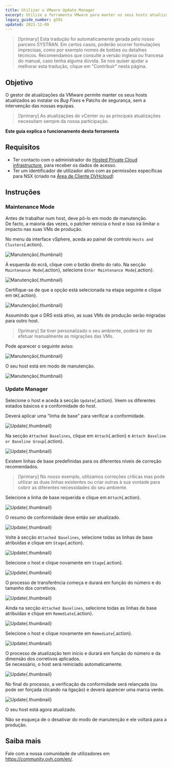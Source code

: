 ```yaml
---
title: Utilizar o VMware Update Manager
excerpt: Utilize a ferramenta VMware para manter os seus hosts atualizados
legacy_guide_number: g591
updated: 2021-12-09
---
```


> [!primary]
> Esta tradução foi automaticamente gerada pelo nosso parceiro SYSTRAN. Em certos casos, poderão ocorrer formulações imprecisas, como por exemplo nomes de botões ou detalhes técnicos. Recomendamos que consulte a versão inglesa ou francesa do manual, caso tenha alguma dúvida. Se nos quiser ajudar a melhorar esta tradução, clique em "Contribuir" nesta página.
>


## Objetivo

O gestor de atualizações da VMware permite manter os seus hosts atualizados ao instalar os *Bug Fixes* e Patchs de segurança, sem a intervenção das nossas equipas.     

> [!primary]
> As atualizações do vCenter ou as principais atualizações necessitam sempre da nossa participação.

**Este guia explica o funcionamento desta ferramenta**

## Requisitos

- Ter contacto com o administrador do [Hosted Private Cloud infrastructure](https://www.ovhcloud.com/pt/enterprise/products/hosted-private-cloud/), para receber os dados de acesso.
- Ter um identificador de utilizador ativo com as permissões específicas para NSX (criado na [Área de Cliente OVHcloud](https://www.ovh.com/auth/?action=gotomanager&from=https://www.ovh.pt/&ovhSubsidiary=pt))

## Instruções

### Maintenance Mode

Antes de trabalhar num host, deve pô-lo em modo de manutenção.    
De facto, a maioria das vezes, o patcher reinicia o host e isso irá limitar o impacto nas suas VMs de produção. 

No menu da interface vSphere, aceda ao painel de controlo `Hosts and Clusters`{.action}.

![Manutenção](images/en01menu.png){.thumbnail}

À esquerda do ecrã, clique com o botão direito do rato. Na secção `Maintenance Mode`{.action}, selecione `Enter Maintenance Mode`{.action}.

![Manutenção](images/en02maintenance.png){.thumbnail}

Certifique-se de que a opção está selecionada na etapa seguinte e clique em `OK`{.action}.

![Manutenção](images/en03enter.png){.thumbnail}

Assumindo que o DRS está ativo, as suas VMs de produção serão migradas para outro host.

> [!primary]
> Se tiver personalizado o seu ambiente, poderá ter de efetuar manualmente as migrações das VMs.
>

Pode aparecer o seguinte aviso:     

![Manutenção](images/en04warning.png){.thumbnail}

O seu host está em modo de manutenção.

![Manutenção](images/en05maintenanced.png){.thumbnail}

### Update Manager

Selecione o host e aceda à secção `Update`{.action}.
Veem os diferentes estados básicos e a conformidade do host.     

Deverá aplicar uma "linha de base" para verificar a conformidade.

![Update](images/en06summary.png){.thumbnail}

Na secção `Attached Baselines`, clique em `Attach`{.action} e `Attach Baseline or Baseline Group`{.action}.

![Update](images/en07attach.png){.thumbnail}

Existem linhas de base predefinidas para os diferentes níveis de correção recomendados.

> [!primary]
> No nosso exemplo, utilizamos correções críticas mas pode utilizar as duas linhas existentes ou criar outras à sua vontade para cobrir as diferentes necessidades do seu ambiente.
>

Selecione a linha de base requerida e clique em `Attach`{.action}.

![Update](images/en08define.png){.thumbnail}

O resumo de conformidade deve então ser atualizado.     

![Update](images/en09noncompliant.png){.thumbnail}

Volte à secção `Attached Baselines`, selecione todas as linhas de base atribuídas e clique em `Stage`{.action}.

![Update](images/en10bisstage.png){.thumbnail}

Selecione o host e clique novamente em `Stage`{.action}.

![Update](images/en10terstagea.png){.thumbnail}

O processo de transferência começa e durará em função do número e do tamanho dos corretivos.

![Update](images/en10terstage.png){.thumbnail}

Ainda na secção `Attached Baselines`, selecione todas as linhas de base atribuídas e clique em `Remediate`{.action}.

![Update](images/en10remediate.png){.thumbnail}

Selecione o host e clique novamente em `Remediate`{.action}.

![Update](images/en11remediate.png){.thumbnail}

O processo de atualização tem início e durará em função do número e da dimensão dos corretivos aplicados.<br>
Se necessário, o host será reiniciado automaticamente.

![Update](images/en12remediating.png){.thumbnail}

No final do processo, a verificação da conformidade será relançada (ou pode ser forçada clicando na ligação) e deverá aparecer uma marca verde.

![Update](images/en13compliant.png){.thumbnail}

O seu host está agora atualizado.    

Não se esqueça de o desativar do modo de manutenção e ele voltará para a produção.

## Saiba mais

Fale com a nossa comunidade de utilizadores em <https://community.ovh.com/en/>.
